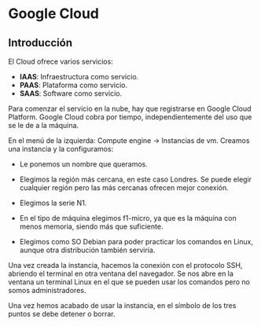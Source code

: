 # Google Cloud

## Introducción

El Cloud ofrece varios servicios:

- **IAAS**: Infraestructura como servicio.
- **PAAS**: Plataforma como servicio.
- **SAAS**: Software como servicio.

Para comenzar el servicio en la nube, hay que registrarse en Google Cloud Platform. Google Cloud cobra por tiempo, independientemente del uso que se le de a la máquina.

En el menú de la izquierda: Compute engine -> Instancias de vm. Creamos una instancia y la configuramos: 

- Le ponemos un nombre que queramos.
- Elegimos la región más cercana, en este caso Londres. Se puede elegir cualquier región pero las más cercanas ofrecen mejor conexión.

- Elegimos la serie N1.
- En el tipo de máquina elegimos f1-micro, ya que es la máquina con menos memoria, siendo más que suficiente.
- Elegimos como SO Debian para poder practicar los comandos en Linux, aunque otra distribución también serviría.

Una vez creada la instancia, hacemos la conexión con el protocolo SSH, abriendo el terminal en otra ventana del navegador. Se nos abre en la ventana un terminal Linux en el que se pueden usar los comandos pero no somos administradores.

Una vez hemos acabado de usar la instancia, en el símbolo de los tres puntos se debe detener o borrar.
